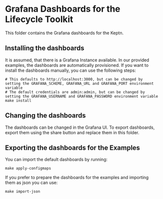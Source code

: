 # Grafana Dashboards for the Lifecycle Toolkit

This folder contains the Grafana dashboards for the Keptn.

## Installing the dashboards

It is assumed, that there is a Grafana Instance available.
In our provided examples, the dashboards are automatically
provisioned.
If you want to install the dashboards manually, you can use the following steps:

```shell
# This defaults to http://localhost:3000, but can be changed by setting the GRAFANA_SCHEME, GRAFANA_URL and GRAFANA_PORT environment variable
# The default credentials are admin:admin, but can be changed by setting the GRAFANA_USERNAME and GRAFANA_PASSWORD environment variable
make install
```

## Changing the dashboards

The dashboards can be changed in the Grafana UI.
To export dashboards, export them using the share button and replace
them in this folder.

## Exporting the dashboards for the Examples

You can import the default dashboards by running:

```shell
make apply-configmaps
```

If you prefer to prepare the dashboards for the examples and importing them as json you can use:

```shell
make import-json
```
